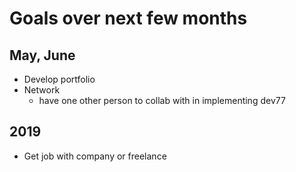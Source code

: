 # Goals over next few months

## May, June

* Develop portfolio
* Network
  - have one other person to collab with in implementing dev77

## 2019

* Get job with company or freelance
